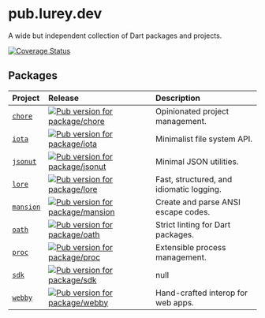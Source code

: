 # pub.lurey.dev

A wide but independent collection of Dart packages and projects.

[![Coverage Status](https://coveralls.io/repos/github/matanlurey/pub.lurey.dev/badge.svg?branch=main)](https://coveralls.io/github/matanlurey/pub.lurey.dev?branch=main)

## Packages

<!-- #region(PACKAGE_TABLE) -->

| Project | Release | Description |
|:--------|:--------|:------------|
| [`chore`](./packages/chore) | [![Pub version for package/chore](https://img.shields.io/pub/v/chore?label=%20)](https://pub.dev/packages/chore) | Opinionated project management. |
| [`iota`](./packages/iota) | [![Pub version for package/iota](https://img.shields.io/pub/v/iota?label=%20)](https://pub.dev/packages/iota) | Minimalist file system API. |
| [`jsonut`](./packages/jsonut) | [![Pub version for package/jsonut](https://img.shields.io/pub/v/jsonut?label=%20)](https://pub.dev/packages/jsonut) | Minimal JSON utilities. |
| [`lore`](./packages/lore) | [![Pub version for package/lore](https://img.shields.io/pub/v/lore?label=%20)](https://pub.dev/packages/lore) | Fast, structured, and idiomatic logging. |
| [`mansion`](./packages/mansion) | [![Pub version for package/mansion](https://img.shields.io/pub/v/mansion?label=%20)](https://pub.dev/packages/mansion) | Create and parse ANSI escape codes. |
| [`oath`](./packages/oath) | [![Pub version for package/oath](https://img.shields.io/pub/v/oath?label=%20)](https://pub.dev/packages/oath) | Strict linting for Dart packages. |
| [`proc`](./packages/proc) | [![Pub version for package/proc](https://img.shields.io/pub/v/proc?label=%20)](https://pub.dev/packages/proc) | Extensible process management. |
| [`sdk`](./packages/sdk) | [![Pub version for package/sdk](https://img.shields.io/pub/v/sdk?label=%20)](https://pub.dev/packages/sdk) | null |
| [`webby`](./packages/webby) | [![Pub version for package/webby](https://img.shields.io/pub/v/webby?label=%20)](https://pub.dev/packages/webby) | Hand-crafted interop for web apps. |

<!-- #endregion -->
